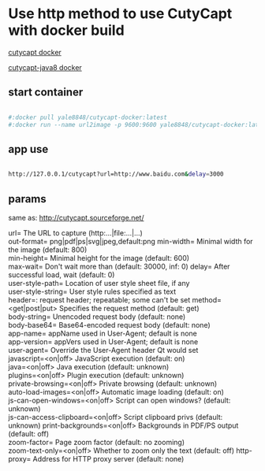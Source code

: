 
# Use http method to use CutyCapt with docker build


[cutycapt docker](https://github.com/yale8848/cutycapt-docker/tree/cutycapt)

[cutycapt-java8 docker](https://github.com/yale8848/cutycapt-docker/tree/cutycapt-java8)

## start container

```bash

#:docker pull yale8848/cutycapt-docker:latest
#:docker run --name url2image -p 9600:9600 yale8848/cutycapt-docker:latest

```

## app use

```bash

http://127.0.0.1/cutycapt?url=http://www.baidu.com&delay=3000

```
## params
  same as: http://cutycapt.sourceforge.net/
          
  url=<url>                    The URL to capture (http:...|file:...|...)     
  out-format=<f>               png|pdf|ps|svg|jpeg,default:png 
  min-width=<int>              Minimal width for the image (default: 800)   
  min-height=<int>             Minimal height for the image (default: 600)  
  max-wait=<ms>                Don't wait more than (default: 30000, inf: 0)
  delay=<ms>                   After successful load, wait (default: 0)     
  user-style-path=<path>       Location of user style sheet file, if any    
  user-style-string=<css>      User style rules specified as text           
  header=<name>:<value>        request header; repeatable; some can't be set
  method=<get|post|put>        Specifies the request method (default: get)  
  body-string=<string>         Unencoded request body (default: none)       
  body-base64=<base64>         Base64-encoded request body (default: none)  
  app-name=<name>              appName used in User-Agent; default is none  
  app-version=<version>        appVers used in User-Agent; default is none  
  user-agent=<string>          Override the User-Agent header Qt would set  
  javascript=<on|off>          JavaScript execution (default: on)           
  java=<on|off>                Java execution (default: unknown)            
  plugins=<on|off>             Plugin execution (default: unknown)          
  private-browsing=<on|off>    Private browsing (default: unknown)          
  auto-load-images=<on|off>    Automatic image loading (default: on)        
  js-can-open-windows=<on|off> Script can open windows? (default: unknown)  
  js-can-access-clipboard=<on|off> Script clipboard privs (default: unknown)
  print-backgrounds=<on|off>   Backgrounds in PDF/PS output (default: off)  
  zoom-factor=<float>          Page zoom factor (default: no zooming)       
  zoom-text-only=<on|off>      Whether to zoom only the text (default: off) 
  http-proxy=<url>             Address for HTTP proxy server (default: none)